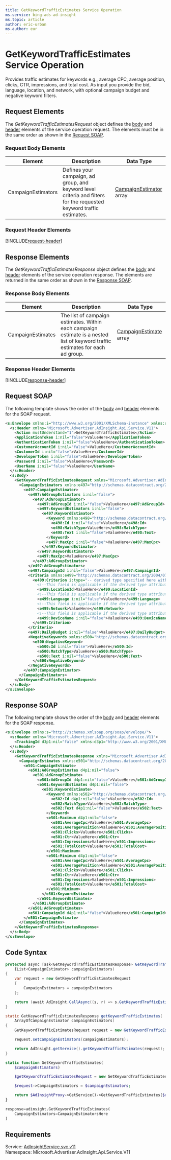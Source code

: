 ```yaml
---
title: GetKeywordTrafficEstimates Service Operation
ms.service: bing-ads-ad-insight
ms.topic: article
author: eric-urban
ms.author: eur
---
```

# GetKeywordTrafficEstimates Service Operation
Provides traffic estimates for keywords e.g., average CPC, average position, clicks, CTR, impressions, and total cost. As input you provide the bid, language, location, and network, with optional campaign budget and negative keyword filters.

## <a name="request"></a>Request Elements
The *GetKeywordTrafficEstimatesRequest* object defines the [body](#request-body) and [header](#request-header) elements of the service operation request. The elements must be in the same order as shown in the [Request SOAP](#request-soap). 

### <a name="request-body"></a>Request Body Elements

|Element|Description|Data Type|
|-----------|---------------|-------------|
|<a name="campaignestimators"></a>CampaignEstimators|Defines your campaign, ad group, and keyword level criteria and filters for the requested keyword traffic estimates.|[CampaignEstimator](campaignestimator.md) array|

### <a name="request-header"></a>Request Header Elements
[!INCLUDE[request-header](./includes/request-header.md)]

## <a name="response"></a>Response Elements
The *GetKeywordTrafficEstimatesResponse* object defines the [body](#response-body) and [header](#response-header) elements of the service operation response. The elements are returned in the same order as shown in the [Response SOAP](#response-soap).

### <a name="response-body"></a>Response Body Elements

|Element|Description|Data Type|
|-----------|---------------|-------------|
|<a name="campaignestimates"></a>CampaignEstimates|The list of campaign estimates. Within each campaign estimate is a nested list of keyword traffic estimates for each ad group.|[CampaignEstimate](campaignestimate.md) array|

### <a name="response-header"></a>Response Header Elements
[!INCLUDE[response-header](./includes/response-header.md)]

## <a name="request-soap"></a>Request SOAP
The following template shows the order of the [body](#request-body) and [header](#request-header) elements for the SOAP request.

```xml
<s:Envelope xmlns:i="http://www.w3.org/2001/XMLSchema-instance" xmlns:s="http://schemas.xmlsoap.org/soap/envelope/">
  <s:Header xmlns="Microsoft.Advertiser.AdInsight.Api.Service.V11">
    <Action mustUnderstand="1">GetKeywordTrafficEstimates</Action>
    <ApplicationToken i:nil="false">ValueHere</ApplicationToken>
    <AuthenticationToken i:nil="false">ValueHere</AuthenticationToken>
    <CustomerAccountId i:nil="false">ValueHere</CustomerAccountId>
    <CustomerId i:nil="false">ValueHere</CustomerId>
    <DeveloperToken i:nil="false">ValueHere</DeveloperToken>
    <Password i:nil="false">ValueHere</Password>
    <UserName i:nil="false">ValueHere</UserName>
  </s:Header>
  <s:Body>
    <GetKeywordTrafficEstimatesRequest xmlns="Microsoft.Advertiser.AdInsight.Api.Service.V11">
      <CampaignEstimators xmlns:e497="http://schemas.datacontract.org/2004/07/Microsoft.BingAds.Advertiser.AdInsight.Api.DataContract.V11.Entity" i:nil="false">
        <e497:CampaignEstimator>
          <e497:AdGroupEstimators i:nil="false">
            <e497:AdGroupEstimator>
              <e497:AdGroupId i:nil="false">ValueHere</e497:AdGroupId>
              <e497:KeywordEstimators i:nil="false">
                <e497:KeywordEstimator>
                  <Keyword xmlns:e498="http://schemas.datacontract.org/2004/07/Microsoft.BingAds.Advertiser.AdInsight.Api.DataContract.V11.Entity.Common" i:nil="false">
                    <e498:Id i:nil="false">ValueHere</e498:Id>
                    <e498:MatchType>ValueHere</e498:MatchType>
                    <e498:Text i:nil="false">ValueHere</e498:Text>
                  </Keyword>
                  <e497:MaxCpc i:nil="false">ValueHere</e497:MaxCpc>
                </e497:KeywordEstimator>
              </e497:KeywordEstimators>
              <e497:MaxCpc>ValueHere</e497:MaxCpc>
            </e497:AdGroupEstimator>
          </e497:AdGroupEstimators>
          <e497:CampaignId i:nil="false">ValueHere</e497:CampaignId>
          <Criteria xmlns:e499="http://schemas.datacontract.org/2004/07/Microsoft.BingAds.Advertiser.AdInsight.Api.DataContract.V11.Entity.Criterions" i:nil="false">
            <e499:Criterion i:type="-- derived type specified here with the appropriate prefix --">
              <!--This field is applicable if the derived type attribute is set to LocationCriterion-->
              <e499:LocationId>ValueHere</e499:LocationId>
              <!--This field is applicable if the derived type attribute is set to LanguageCriterion-->
              <e499:Language i:nil="false">ValueHere</e499:Language>
              <!--This field is applicable if the derived type attribute is set to NetworkCriterion-->
              <e499:Network>ValueHere</e499:Network>
              <!--This field is applicable if the derived type attribute is set to DeviceCriterion-->
              <e499:DeviceName i:nil="false">ValueHere</e499:DeviceName>
            </e499:Criterion>
          </Criteria>
          <e497:DailyBudget i:nil="false">ValueHere</e497:DailyBudget>
          <NegativeKeywords xmlns:e500="http://schemas.datacontract.org/2004/07/Microsoft.BingAds.Advertiser.AdInsight.Api.DataContract.V11.Entity.Common" i:nil="false">
            <e500:NegativeKeyword>
              <e500:Id i:nil="false">ValueHere</e500:Id>
              <e500:MatchType>ValueHere</e500:MatchType>
              <e500:Text i:nil="false">ValueHere</e500:Text>
            </e500:NegativeKeyword>
          </NegativeKeywords>
        </e497:CampaignEstimator>
      </CampaignEstimators>
    </GetKeywordTrafficEstimatesRequest>
  </s:Body>
</s:Envelope>
```

## <a name="response-soap"></a>Response SOAP
The following template shows the order of the [body](#response-body) and [header](#response-header) elements for the SOAP response.

```xml
<s:Envelope xmlns:s="http://schemas.xmlsoap.org/soap/envelope/">
  <s:Header xmlns="Microsoft.Advertiser.AdInsight.Api.Service.V11">
    <TrackingId d3p1:nil="false" xmlns:d3p1="http://www.w3.org/2001/XMLSchema-instance">ValueHere</TrackingId>
  </s:Header>
  <s:Body>
    <GetKeywordTrafficEstimatesResponse xmlns="Microsoft.Advertiser.AdInsight.Api.Service.V11">
      <CampaignEstimates xmlns:e501="http://schemas.datacontract.org/2004/07/Microsoft.BingAds.Advertiser.AdInsight.Api.DataContract.V11.Entity" d4p1:nil="false" xmlns:d4p1="http://www.w3.org/2001/XMLSchema-instance">
        <e501:CampaignEstimate>
          <e501:AdGroupEstimates d4p1:nil="false">
            <e501:AdGroupEstimate>
              <e501:AdGroupId d4p1:nil="false">ValueHere</e501:AdGroupId>
              <e501:KeywordEstimates d4p1:nil="false">
                <e501:KeywordEstimate>
                  <Keyword xmlns:e502="http://schemas.datacontract.org/2004/07/Microsoft.BingAds.Advertiser.AdInsight.Api.DataContract.V11.Entity.Common" d4p1:nil="false">
                    <e502:Id d4p1:nil="false">ValueHere</e502:Id>
                    <e502:MatchType>ValueHere</e502:MatchType>
                    <e502:Text d4p1:nil="false">ValueHere</e502:Text>
                  </Keyword>
                  <e501:Maximum d4p1:nil="false">
                    <e501:AverageCpc>ValueHere</e501:AverageCpc>
                    <e501:AveragePosition>ValueHere</e501:AveragePosition>
                    <e501:Clicks>ValueHere</e501:Clicks>
                    <e501:Ctr>ValueHere</e501:Ctr>
                    <e501:Impressions>ValueHere</e501:Impressions>
                    <e501:TotalCost>ValueHere</e501:TotalCost>
                  </e501:Maximum>
                  <e501:Minimum d4p1:nil="false">
                    <e501:AverageCpc>ValueHere</e501:AverageCpc>
                    <e501:AveragePosition>ValueHere</e501:AveragePosition>
                    <e501:Clicks>ValueHere</e501:Clicks>
                    <e501:Ctr>ValueHere</e501:Ctr>
                    <e501:Impressions>ValueHere</e501:Impressions>
                    <e501:TotalCost>ValueHere</e501:TotalCost>
                  </e501:Minimum>
                </e501:KeywordEstimate>
              </e501:KeywordEstimates>
            </e501:AdGroupEstimate>
          </e501:AdGroupEstimates>
          <e501:CampaignId d4p1:nil="false">ValueHere</e501:CampaignId>
        </e501:CampaignEstimate>
      </CampaignEstimates>
    </GetKeywordTrafficEstimatesResponse>
  </s:Body>
</s:Envelope>
```

## <a name="example"></a>Code Syntax
```csharp
protected async Task<GetKeywordTrafficEstimatesResponse> GetKeywordTrafficEstimatesAsync(
	IList<CampaignEstimator> campaignEstimators)
{
	var request = new GetKeywordTrafficEstimatesRequest
	{
		CampaignEstimators = campaignEstimators
	};

	return (await AdInsight.CallAsync((s, r) => s.GetKeywordTrafficEstimatesAsync(r), request));
}
```
```java
static GetKeywordTrafficEstimatesResponse getKeywordTrafficEstimates(
	ArrayOfCampaignEstimator campaignEstimators)
{
	GetKeywordTrafficEstimatesRequest request = new GetKeywordTrafficEstimatesRequest();

	request.setCampaignEstimators(campaignEstimators);

	return AdInsight.getService().getKeywordTrafficEstimates(request);
}
```
```php
static function GetKeywordTrafficEstimates(
	$campaignEstimators)

	$getKeywordTrafficEstimatesRequest = new GetKeywordTrafficEstimatesRequest();

	$request->CampaignEstimators = $campaignEstimators;

	return $AdInsightProxy->GetService()->GetKeywordTrafficEstimates($request);
}
```
```python
response=adinsight.GetKeywordTrafficEstimates(
	CampaignEstimators=CampaignEstimatorsHere
)
```

## Requirements
Service: [AdInsightService.svc v11](https://adinsight.api.bingads.microsoft.com/Api/Advertiser/AdInsight/v11/AdInsightService.svc)  
Namespace: Microsoft.Advertiser.AdInsight.Api.Service.V11  

